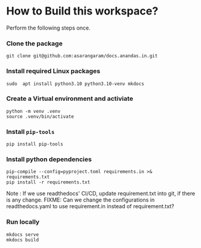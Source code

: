 # How to Build this workspace?

Perform the following steps once.

### Clone the package

```
git clone git@github.com:asarangaram/docs.anandas.in.git
```

### Install required Linux packages

```
sudo  apt install python3.10 python3.10-venv mkdocs
```

### Create a Virtual environment and activiate

```
python -m venv .venv
source .venv/bin/activate
```

### Install `pip-tools`

```
pip install pip-tools
```

### Install python dependencies

```
pip-compile --config=pyproject.toml requirements.in >& requirements.txt 
pip install -r requirements.txt
```

Note
    : If we use readthedocs' CI/CD, update requirement.txt into git, if there 
    is any change. 
    FIXME: Can we change the configurations in readthedocs.yaml to use
    requirement.in instead of requirement.txt?

### Run locally

```
mkdocs serve
mkdocs build

```
